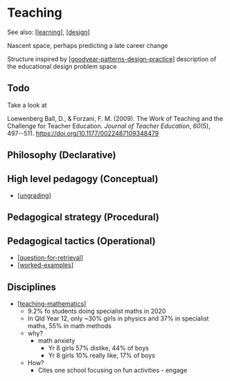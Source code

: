 # Teaching 

See also: [[learning]], [[design]]

Nascent space, perhaps predicting a late career change

Structure inspired by [[goodyear-patterns-design-practice]] description of the educational design problem space

## Todo

Take a look at

Loewenberg Ball, D., & Forzani, F. M. (2009). The Work of Teaching and the Challenge for Teacher Education. *Journal of Teacher Education*, *60*(5), 497--511. <https://doi.org/10.1177/0022487109348479>


## Philosophy (Declarative)

## High level pedagogy (Conceptual)

- [[ungrading]]

## Pedagogical strategy (Procedural)

## Pedagogical tactics (Operational)

- [[question-for-retrieval]]
- [[worked-examples]]

## Disciplines

- [[teaching-mathematics]]
  - 9.2% fo students doing specialist maths in 2020 
  - In Qld Year 12, only ~30% girls in physics and 37% in specialist maths, 55% in math methods
  - why?
    - math anxiety 
      - Yr 8 girls 57% dislike, 44% of boys
      - Yr 8 girls 10% really like, 17% of boys
  - How?
    - Cites one school focusing on fun activities - engage

##

[//begin]: # "Autogenerated link references for markdown compatibility"
[learning]: ../Learning/learning "Learning"
[design]: ../Design/design "Design"
[goodyear-patterns-design-practice]: <../Paper Summaries/goodyear-patterns-design-practice> "Patterns, pattern languages and design practice"
[ungrading]: ungrading "Ungrading"
[question-for-retrieval]: question-for-retrieval "Questioning for retrieval"
[worked-examples]: worked-examples "Worked examples"
[teaching-mathematics]: Mathematics/teaching-mathematics "Teaching Mathematics"
[//end]: # "Autogenerated link references"